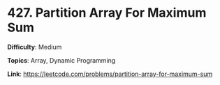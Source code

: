 # 427. Partition Array For Maximum Sum

**Difficulty**: Medium

**Topics**: Array, Dynamic Programming

**Link**: https://leetcode.com/problems/partition-array-for-maximum-sum
